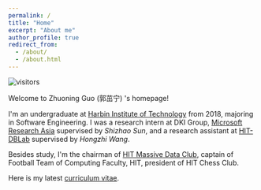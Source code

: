 ```yaml
---
permalink: /
title: "Home"
excerpt: "About me"
author_profile: true
redirect_from:
  - /about/
  - /about.html
---
```


![visitors](https://visitor-badge.glitch.me/badge?page_id=gzn00417.github.io)

Welcome to Zhuoning Guo (郭茁宁) 's homepage!

I'm an undergraduate at [Harbin Institute of Technology](http://www.hit.edu.cn/) from 2018, majoring in Software Engineering. I was a research intern at DKI Group, [Microsoft Research Asia](https://www.msra.cn/) supervised by _Shizhao Sun_, and a research assistant at [HIT-DBLab](http://cs.hit.edu.cn/2018/1126/c11289a218419/page.htm) supervised by _Hongzhi Wang_.

Besides study, I'm the chairman of [HIT Massive Data Club](http://cs.hit.edu.cn/hlsjjlb/list.htm), captain of Football Team of Computing Faculty, HIT, president of HIT Chess Club.

Here is my latest [curriculum vitae](https://gzn00417.github.io/cv/).

